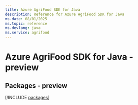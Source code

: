 ```yaml
---
title: Azure AgriFood SDK for Java
description: Reference for Azure AgriFood SDK for Java
ms.date: 08/01/2025
ms.topic: reference
ms.devlang: java
ms.service: agrifood
---
```

# Azure AgriFood SDK for Java - preview
## Packages - preview
[!INCLUDE [packages](agrifood-index.md)]